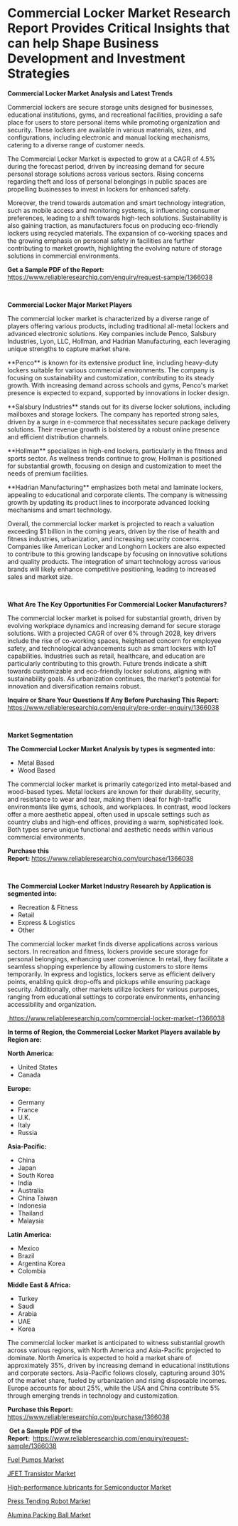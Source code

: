 <p><h1>Commercial Locker Market Research Report Provides Critical Insights that can help Shape Business Development and Investment Strategies</h1></p><p><strong>Commercial Locker Market Analysis and Latest Trends</strong></p>
<p><p>Commercial lockers are secure storage units designed for businesses, educational institutions, gyms, and recreational facilities, providing a safe place for users to store personal items while promoting organization and security. These lockers are available in various materials, sizes, and configurations, including electronic and manual locking mechanisms, catering to a diverse range of customer needs.</p><p>The Commercial Locker Market is expected to grow at a CAGR of 4.5% during the forecast period, driven by increasing demand for secure personal storage solutions across various sectors. Rising concerns regarding theft and loss of personal belongings in public spaces are propelling businesses to invest in lockers for enhanced safety. </p><p>Moreover, the trend towards automation and smart technology integration, such as mobile access and monitoring systems, is influencing consumer preferences, leading to a shift towards high-tech solutions. Sustainability is also gaining traction, as manufacturers focus on producing eco-friendly lockers using recycled materials. The expansion of co-working spaces and the growing emphasis on personal safety in facilities are further contributing to market growth, highlighting the evolving nature of storage solutions in commercial environments.</p></p>
<p><strong>Get a Sample PDF of the Report:&nbsp;</strong> <a href="https://www.reliableresearchiq.com/enquiry/request-sample/1366038?utm_campaign=1087&utm_medium=2&utm_source=Github&utm_content=ia&utm_term=06122024&utm_id=commercial-locker">https://www.reliableresearchiq.com/enquiry/request-sample/1366038</a></p>
<p>&nbsp;</p>
<p><strong>Commercial Locker Major Market Players</strong></p>
<p><p>The commercial locker market is characterized by a diverse range of players offering various products, including traditional all-metal lockers and advanced electronic solutions. Key companies include Penco, Salsbury Industries, Lyon, LLC, Hollman, and Hadrian Manufacturing, each leveraging unique strengths to capture market share.</p><p>**Penco** is known for its extensive product line, including heavy-duty lockers suitable for various commercial environments. The company is focusing on sustainability and customization, contributing to its steady growth. With increasing demand across schools and gyms, Penco's market presence is expected to expand, supported by innovations in locker design.</p><p>**Salsbury Industries** stands out for its diverse locker solutions, including mailboxes and storage lockers. The company has reported strong sales, driven by a surge in e-commerce that necessitates secure package delivery solutions. Their revenue growth is bolstered by a robust online presence and efficient distribution channels.</p><p>**Hollman** specializes in high-end lockers, particularly in the fitness and sports sector. As wellness trends continue to grow, Hollman is positioned for substantial growth, focusing on design and customization to meet the needs of premium facilities.</p><p>**Hadrian Manufacturing** emphasizes both metal and laminate lockers, appealing to educational and corporate clients. The company is witnessing growth by updating its product lines to incorporate advanced locking mechanisms and smart technology.</p><p>Overall, the commercial locker market is projected to reach a valuation exceeding $1 billion in the coming years, driven by the rise of health and fitness industries, urbanization, and increasing security concerns. Companies like American Locker and Longhorn Lockers are also expected to contribute to this growing landscape by focusing on innovative solutions and quality products. The integration of smart technology across various brands will likely enhance competitive positioning, leading to increased sales and market size.</p></p>
<p>&nbsp;</p>
<p><strong>What Are The Key Opportunities For Commercial Locker Manufacturers?</strong></p>
<p><p>The commercial locker market is poised for substantial growth, driven by evolving workplace dynamics and increasing demand for secure storage solutions. With a projected CAGR of over 6% through 2028, key drivers include the rise of co-working spaces, heightened concern for employee safety, and technological advancements such as smart lockers with IoT capabilities. Industries such as retail, healthcare, and education are particularly contributing to this growth. Future trends indicate a shift towards customizable and eco-friendly locker solutions, aligning with sustainability goals. As urbanization continues, the market's potential for innovation and diversification remains robust.</p></p>
<p><strong>Inquire or Share Your Questions If Any Before Purchasing This Report:</strong> <a href="https://www.reliableresearchiq.com/enquiry/pre-order-enquiry/1366038?utm_campaign=1087&utm_medium=2&utm_source=Github&utm_content=ia&utm_term=06122024&utm_id=commercial-locker">https://www.reliableresearchiq.com/enquiry/pre-order-enquiry/1366038</a></p>
<p>&nbsp;</p>
<p><strong>Market Segmentation</strong></p>
<p><strong>The Commercial Locker Market Analysis by types is segmented into:</strong></p>
<p><ul><li>Metal Based</li><li>Wood Based</li></ul></p>
<p><p>The commercial locker market is primarily categorized into metal-based and wood-based types. Metal lockers are known for their durability, security, and resistance to wear and tear, making them ideal for high-traffic environments like gyms, schools, and workplaces. In contrast, wood lockers offer a more aesthetic appeal, often used in upscale settings such as country clubs and high-end offices, providing a warm, sophisticated look. Both types serve unique functional and aesthetic needs within various commercial environments.</p></p>
<p><strong>Purchase this Report:&nbsp;</strong><a href="https://www.reliableresearchiq.com/purchase/1366038?utm_campaign=1087&utm_medium=2&utm_source=Github&utm_content=ia&utm_term=06122024&utm_id=commercial-locker">https://www.reliableresearchiq.com/purchase/1366038</a></p>
<p>&nbsp;</p>
<p><strong>The Commercial Locker Market Industry Research by Application is segmented into:</strong></p>
<p><ul><li>Recreation & Fitness</li><li>Retail</li><li>Express & Logistics</li><li>Other</li></ul></p>
<p><p>The commercial locker market finds diverse applications across various sectors. In recreation and fitness, lockers provide secure storage for personal belongings, enhancing user convenience. In retail, they facilitate a seamless shopping experience by allowing customers to store items temporarily. In express and logistics, lockers serve as efficient delivery points, enabling quick drop-offs and pickups while ensuring package security. Additionally, other markets utilize lockers for various purposes, ranging from educational settings to corporate environments, enhancing accessibility and organization.</p></p>
<p><a href="https://www.reliableresearchiq.com/commercial-locker-market-r1366038?utm_campaign=1087&utm_medium=2&utm_source=Github&utm_content=ia&utm_term=06122024&utm_id=commercial-locker">&nbsp;https://www.reliableresearchiq.com/commercial-locker-market-r1366038</a></p>
<p><strong>In terms of Region, the Commercial Locker Market Players available by Region are:</strong></p>
<p>
    <p> <strong> North America: </strong>
        <ul>
            <li>United States</li>
            <li>Canada</li>
        </ul>
        </p> 
    <p> <strong> Europe: </strong>
        <ul>
            <li>Germany</li>
            <li>France</li>
            <li>U.K.</li>
            <li>Italy</li>
            <li>Russia</li>
        </ul>
        </p> 
    <p> <strong> Asia-Pacific: </strong>
        <ul>
            <li>China</li>
            <li>Japan</li>
            <li>South Korea</li>
            <li>India</li>
            <li>Australia</li>
            <li>China Taiwan</li>
            <li>Indonesia</li>
            <li>Thailand</li>
            <li>Malaysia</li>
        </ul>
        </p> 
    <p> <strong> Latin America: </strong>
        <ul>
            <li>Mexico</li>
            <li>Brazil</li>
            <li>Argentina Korea</li>
            <li>Colombia</li>
        </ul>
        </p> 
    <p> <strong> Middle East & Africa: </strong>
        <ul>
            <li>Turkey</li>
            <li>Saudi</li>
            <li>Arabia</li>
            <li>UAE</li>
            <li>Korea</li>
        </ul>
    </p>
    </p>
<p><p>The commercial locker market is anticipated to witness substantial growth across various regions, with North America and Asia-Pacific projected to dominate. North America is expected to hold a market share of approximately 35%, driven by increasing demand in educational institutions and corporate sectors. Asia-Pacific follows closely, capturing around 30% of the market share, fueled by urbanization and rising disposable incomes. Europe accounts for about 25%, while the USA and China contribute 5% through emerging trends in technology and customization.</p></p>
<p><strong>Purchase this Report: </strong><a href="https://www.reliableresearchiq.com/purchase/1366038?utm_campaign=1087&utm_medium=2&utm_source=Github&utm_content=ia&utm_term=06122024&utm_id=commercial-locker">https://www.reliableresearchiq.com/purchase/1366038</a></p>
<p>&nbsp;<strong>Get a Sample PDF of the Report:&nbsp;&nbsp;</strong><a href="https://www.reliableresearchiq.com/enquiry/request-sample/1366038?utm_campaign=1087&utm_medium=2&utm_source=Github&utm_content=ia&utm_term=06122024&utm_id=commercial-locker">https://www.reliableresearchiq.com/enquiry/request-sample/1366038</a></p>
<p><strong></strong></p>
<p><p><a href="https://www.linkedin.com/pulse/fuel-pumps-market-evolution-key-trends-regional-dynamics-t5ibe?utm_campaign=1087&utm_medium=2&utm_source=Github&utm_content=ia&utm_term=06122024&utm_id=commercial-locker">Fuel Pumps Market</a></p><p><a href="https://www.linkedin.com/pulse/jfet-transistor-market-trends-insights-type-application-j1gse?utm_campaign=1087&utm_medium=2&utm_source=Github&utm_content=ia&utm_term=06122024&utm_id=commercial-locker">JFET Transistor Market</a></p><p><a href="https://issuu.com/reportprime-2/docs/high-performance-lubricants-for-semiconductor-mark?utm_campaign=1087&utm_medium=2&utm_source=Github&utm_content=ia&utm_term=06122024&utm_id=commercial-locker">High-performance lubricants for Semiconductor Market</a></p><p><a href="https://github.com/ulyssacrayne00231/Market-Research-Report-List-1/blob/main/press-tending-robot-market.md?utm_campaign=1087&utm_medium=2&utm_source=Github&utm_content=ia&utm_term=06122024&utm_id=commercial-locker">Press Tending Robot Market</a></p><p><a href="https://issuu.com/reportprime-2/docs/alumina-packing-ball-market-size-2030.pptx?utm_campaign=1087&utm_medium=2&utm_source=Github&utm_content=ia&utm_term=06122024&utm_id=commercial-locker">Alumina Packing Ball Market</a></p></p>